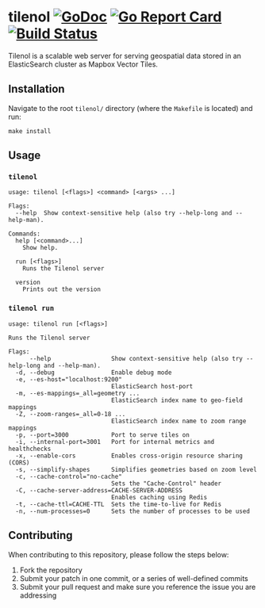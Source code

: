tilenol [![GoDoc](https://godoc.org/github.com/StationA/tilenol?status.svg)](https://godoc.org/github.com/StationA/tilenol) [![Go Report Card](https://goreportcard.com/badge/github.com/stationa/tilenol)](https://goreportcard.com/report/github.com/stationa/tilenol) [![Build Status](https://api.travis-ci.com/StationA/tilenol.svg?branch=master)](https://travis-ci.com/StationA/tilenol)
=========

Tilenol is a scalable web server for serving geospatial data stored in an ElasticSearch cluster as
Mapbox Vector Tiles.

## Installation

Navigate to the root `tilenol/` directory (where the `Makefile` is located) and run:

```
make install
```

## Usage

### `tilenol`

```
usage: tilenol [<flags>] <command> [<args> ...]

Flags:
  --help  Show context-sensitive help (also try --help-long and --help-man).

Commands:
  help [<command>...]
    Show help.

  run [<flags>]
    Runs the Tilenol server

  version
    Prints out the version
```

### `tilenol run`

```
usage: tilenol run [<flags>]

Runs the Tilenol server

Flags:
      --help                 Show context-sensitive help (also try --help-long and --help-man).
  -d, --debug                Enable debug mode
  -e, --es-host="localhost:9200"
                             ElasticSearch host-port
  -m, --es-mappings=_all=geometry ...
                             ElasticSearch index name to geo-field mappings
  -Z, --zoom-ranges=_all=0-18 ...
                             ElasticSearch index name to zoom range mappings
  -p, --port=3000            Port to serve tiles on
  -i, --internal-port=3001   Port for internal metrics and healthchecks
  -x, --enable-cors          Enables cross-origin resource sharing (CORS)
  -s, --simplify-shapes      Simplifies geometries based on zoom level
  -c, --cache-control="no-cache"
                             Sets the "Cache-Control" header
  -C, --cache-server-address=CACHE-SERVER-ADDRESS
                             Enables caching using Redis
  -t, --cache-ttl=CACHE-TTL  Sets the time-to-live for Redis
  -n, --num-processes=0      Sets the number of processes to be used
```

## Contributing

When contributing to this repository, please follow the steps below:

1. Fork the repository
1. Submit your patch in one commit, or a series of well-defined commits
1. Submit your pull request and make sure you reference the issue you are addressing
